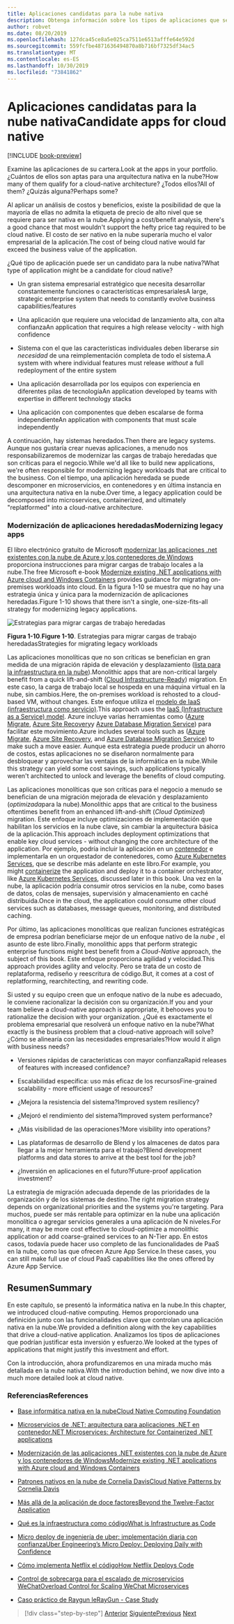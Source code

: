 ```yaml
---
title: Aplicaciones candidatas para la nube nativa
description: Obtenga información sobre los tipos de aplicaciones que se benefician de un enfoque nativo en la nube
author: robvet
ms.date: 08/20/2019
ms.openlocfilehash: 127dca45ce8a5e025ca7511e6513afffe64e592d
ms.sourcegitcommit: 559fcfbe4871636494870a8b716bf7325df34ac5
ms.translationtype: MT
ms.contentlocale: es-ES
ms.lasthandoff: 10/30/2019
ms.locfileid: "73841862"
---
```

# <a name="candidate-apps-for-cloud-native"></a><span data-ttu-id="3057f-103">Aplicaciones candidatas para la nube nativa</span><span class="sxs-lookup"><span data-stu-id="3057f-103">Candidate apps for cloud native</span></span>

[!INCLUDE [book-preview](../../../includes/book-preview.md)]

<span data-ttu-id="3057f-104">Examine las aplicaciones de su cartera.</span><span class="sxs-lookup"><span data-stu-id="3057f-104">Look at the apps in your portfolio.</span></span> <span data-ttu-id="3057f-105">¿Cuántos de ellos son aptas para una arquitectura nativa en la nube?</span><span class="sxs-lookup"><span data-stu-id="3057f-105">How many of them qualify for a cloud-native architecture?</span></span> <span data-ttu-id="3057f-106">¿Todos ellos?</span><span class="sxs-lookup"><span data-stu-id="3057f-106">All of them?</span></span> <span data-ttu-id="3057f-107">¿Quizás alguna?</span><span class="sxs-lookup"><span data-stu-id="3057f-107">Perhaps some?</span></span>

<span data-ttu-id="3057f-108">Al aplicar un análisis de costos y beneficios, existe la posibilidad de que la mayoría de ellas no admita la etiqueta de precio de alto nivel que se requiere para ser nativa en la nube.</span><span class="sxs-lookup"><span data-stu-id="3057f-108">Applying a cost/benefit analysis, there's a good chance that most wouldn't support the hefty price tag required to be cloud native.</span></span> <span data-ttu-id="3057f-109">El costo de ser nativo en la nube superaría mucho el valor empresarial de la aplicación.</span><span class="sxs-lookup"><span data-stu-id="3057f-109">The cost of being cloud native would far exceed the business value of the application.</span></span>

<span data-ttu-id="3057f-110">¿Qué tipo de aplicación puede ser un candidato para la nube nativa?</span><span class="sxs-lookup"><span data-stu-id="3057f-110">What type of application might be a candidate for cloud native?</span></span>

- <span data-ttu-id="3057f-111">Un gran sistema empresarial estratégico que necesita desarrollar constantemente funciones o características empresariales</span><span class="sxs-lookup"><span data-stu-id="3057f-111">A large, strategic enterprise system that needs to constantly evolve business capabilities/features</span></span>

- <span data-ttu-id="3057f-112">Una aplicación que requiere una velocidad de lanzamiento alta, con alta confianza</span><span class="sxs-lookup"><span data-stu-id="3057f-112">An application that requires a high release velocity - with high confidence</span></span>

- <span data-ttu-id="3057f-113">Sistema con el que las características individuales deben liberarse *sin necesidad* de una reimplementación completa de todo el sistema.</span><span class="sxs-lookup"><span data-stu-id="3057f-113">A system with where individual features must release *without* a full redeployment of the entire system</span></span>

- <span data-ttu-id="3057f-114">Una aplicación desarrollada por los equipos con experiencia en diferentes pilas de tecnología</span><span class="sxs-lookup"><span data-stu-id="3057f-114">An application developed by teams with expertise in different technology stacks</span></span>

- <span data-ttu-id="3057f-115">Una aplicación con componentes que deben escalarse de forma independiente</span><span class="sxs-lookup"><span data-stu-id="3057f-115">An application with components that must scale independently</span></span>

<span data-ttu-id="3057f-116">A continuación, hay sistemas heredados.</span><span class="sxs-lookup"><span data-stu-id="3057f-116">Then there are legacy systems.</span></span> <span data-ttu-id="3057f-117">Aunque nos gustaría crear nuevas aplicaciones, a menudo nos responsabilizaremos de modernizar las cargas de trabajo heredadas que son críticas para el negocio.</span><span class="sxs-lookup"><span data-stu-id="3057f-117">While we'd all like to build new applications, we're often responsible for modernizing legacy workloads that are critical to the business.</span></span> <span data-ttu-id="3057f-118">Con el tiempo, una aplicación heredada se puede descomponer en microservicios, en contenedores y en última instancia en una arquitectura nativa en la nube.</span><span class="sxs-lookup"><span data-stu-id="3057f-118">Over time, a legacy application could be decomposed into microservices, containerized, and ultimately "replatformed" into a cloud-native architecture.</span></span>

### <a name="modernizing-legacy-apps"></a><span data-ttu-id="3057f-119">Modernización de aplicaciones heredadas</span><span class="sxs-lookup"><span data-stu-id="3057f-119">Modernizing legacy apps</span></span>

<span data-ttu-id="3057f-120">El libro electrónico gratuito de Microsoft [modernizar las aplicaciones .net existentes con la nube de Azure y los contenedores de Windows](https://dotnet.microsoft.com/download/thank-you/modernizing-existing-net-apps-ebook) proporciona instrucciones para migrar cargas de trabajo locales a la nube.</span><span class="sxs-lookup"><span data-stu-id="3057f-120">The free Microsoft e-book [Modernize existing .NET applications with Azure cloud and Windows Containers](https://dotnet.microsoft.com/download/thank-you/modernizing-existing-net-apps-ebook) provides guidance for migrating on-premises workloads into cloud.</span></span> <span data-ttu-id="3057f-121">En la figura 1-10 se muestra que no hay una estrategia única y única para la modernización de aplicaciones heredadas.</span><span class="sxs-lookup"><span data-stu-id="3057f-121">Figure 1-10 shows that there isn't a single, one-size-fits-all strategy for modernizing legacy applications.</span></span>

![Estrategias para migrar cargas de trabajo heredadas](./media/strategies-for-migrating-legacy-workloads.png)

<span data-ttu-id="3057f-123">**Figura 1-10**.</span><span class="sxs-lookup"><span data-stu-id="3057f-123">**Figure 1-10**.</span></span> <span data-ttu-id="3057f-124">Estrategias para migrar cargas de trabajo heredadas</span><span class="sxs-lookup"><span data-stu-id="3057f-124">Strategies for migrating legacy workloads</span></span>

<span data-ttu-id="3057f-125">Las aplicaciones monolíticas que no son críticas se benefician en gran medida de una migración rápida de elevación y desplazamiento ([lista para la infraestructura en la nube](https://docs.microsoft.com/dotnet/standard/modernize-with-azure-and-containers/lift-and-shift-existing-apps-azure-iaas)).</span><span class="sxs-lookup"><span data-stu-id="3057f-125">Monolithic apps that are non-critical largely benefit from a quick lift-and-shift ([Cloud Infrastructure-Ready](https://docs.microsoft.com/dotnet/standard/modernize-with-azure-and-containers/lift-and-shift-existing-apps-azure-iaas)) migration.</span></span> <span data-ttu-id="3057f-126">En este caso, la carga de trabajo local se hospeda en una máquina virtual en la nube, sin cambios.</span><span class="sxs-lookup"><span data-stu-id="3057f-126">Here, the on-premises workload is rehosted to a cloud-based VM, without changes.</span></span> <span data-ttu-id="3057f-127">Este enfoque utiliza el [modelo de IaaS (infraestructura como servicio)](https://azure.microsoft.com/overview/what-is-iaas/).</span><span class="sxs-lookup"><span data-stu-id="3057f-127">This approach uses the [IaaS (Infrastructure as a Service) model](https://azure.microsoft.com/overview/what-is-iaas/).</span></span> <span data-ttu-id="3057f-128">Azure incluye varias herramientas como ([Azure Migrate](https://aka.ms/azuremigrate), [Azure Site Recovery](https://azure.microsoft.com/services/site-recovery/)y [Azure Database Migration Service](https://azure.microsoft.com/campaigns/database-migration/)) para facilitar este movimiento.</span><span class="sxs-lookup"><span data-stu-id="3057f-128">Azure includes several tools such as ([Azure Migrate](https://aka.ms/azuremigrate), [Azure Site Recovery](https://azure.microsoft.com/services/site-recovery/), and [Azure Database Migration Service](https://azure.microsoft.com/campaigns/database-migration/)) to make such a move easier.</span></span> <span data-ttu-id="3057f-129">Aunque esta estrategia puede producir un ahorro de costos, estas aplicaciones no se diseñaron normalmente para desbloquear y aprovechar las ventajas de la informática en la nube.</span><span class="sxs-lookup"><span data-stu-id="3057f-129">While this strategy can yield some cost savings, such applications typically weren't architected to unlock and leverage the benefits of cloud computing.</span></span>

<span data-ttu-id="3057f-130">Las aplicaciones monolíticas que son críticas para el negocio a menudo se benefician de una migración mejorada de elevación y desplazamiento (*optimizada*para la nube).</span><span class="sxs-lookup"><span data-stu-id="3057f-130">Monolithic apps that are critical to the business oftentimes benefit from an enhanced lift-and-shift (*Cloud Optimized*) migration.</span></span> <span data-ttu-id="3057f-131">Este enfoque incluye optimizaciones de implementación que habilitan los servicios en la nube clave, sin cambiar la arquitectura básica de la aplicación.</span><span class="sxs-lookup"><span data-stu-id="3057f-131">This approach includes deployment optimizations that enable key cloud services - without changing the core architecture of the application.</span></span> <span data-ttu-id="3057f-132">Por ejemplo, podría incluir la aplicación en un [contenedor](https://docs.microsoft.com/virtualization/windowscontainers/about/) e implementarla en un orquestador de contenedores, como [Azure Kubernetes Services](https://azure.microsoft.com/services/kubernetes-service/), que se describe más adelante en este libro.</span><span class="sxs-lookup"><span data-stu-id="3057f-132">For example, you might [containerize](https://docs.microsoft.com/virtualization/windowscontainers/about/) the application and deploy it to a container orchestrator, like [Azure Kubernetes Services](https://azure.microsoft.com/services/kubernetes-service/), discussed later in this book.</span></span> <span data-ttu-id="3057f-133">Una vez en la nube, la aplicación podría consumir otros servicios en la nube, como bases de datos, colas de mensajes, supervisión y almacenamiento en caché distribuida.</span><span class="sxs-lookup"><span data-stu-id="3057f-133">Once in the cloud, the application could consume other cloud services such as databases, message queues, monitoring, and distributed caching.</span></span>

<span data-ttu-id="3057f-134">Por último, las aplicaciones monolíticas que realizan funciones estratégicas de empresa podrían beneficiarse mejor de un enfoque nativo de la *nube* , el asunto de este libro.</span><span class="sxs-lookup"><span data-stu-id="3057f-134">Finally, monolithic apps that perform strategic enterprise functions might best benefit from a *Cloud-Native* approach, the subject of this book.</span></span> <span data-ttu-id="3057f-135">Este enfoque proporciona agilidad y velocidad.</span><span class="sxs-lookup"><span data-stu-id="3057f-135">This approach provides agility and velocity.</span></span> <span data-ttu-id="3057f-136">Pero se trata de un costo de replataforma, rediseño y reescritura de código.</span><span class="sxs-lookup"><span data-stu-id="3057f-136">But, it comes at a cost of replatforming, rearchitecting, and rewriting code.</span></span>

<span data-ttu-id="3057f-137">Si usted y su equipo creen que un enfoque nativo de la nube es adecuado, le conviene racionalizar la decisión con su organización.</span><span class="sxs-lookup"><span data-stu-id="3057f-137">If you and your team believe a cloud-native approach is appropriate, it behooves you to rationalize the decision with your organization.</span></span> <span data-ttu-id="3057f-138">¿Qué es exactamente el problema empresarial que resolverá un enfoque nativo en la nube?</span><span class="sxs-lookup"><span data-stu-id="3057f-138">What exactly is the business problem that a cloud-native approach will solve?</span></span> <span data-ttu-id="3057f-139">¿Cómo se alinearía con las necesidades empresariales?</span><span class="sxs-lookup"><span data-stu-id="3057f-139">How would it align with business needs?</span></span>

- <span data-ttu-id="3057f-140">Versiones rápidas de características con mayor confianza</span><span class="sxs-lookup"><span data-stu-id="3057f-140">Rapid releases of features with increased confidence?</span></span>

- <span data-ttu-id="3057f-141">Escalabilidad específica: uso más eficaz de los recursos</span><span class="sxs-lookup"><span data-stu-id="3057f-141">Fine-grained scalability - more efficient usage of resources?</span></span>

- <span data-ttu-id="3057f-142">¿Mejora la resistencia del sistema?</span><span class="sxs-lookup"><span data-stu-id="3057f-142">Improved system resiliency?</span></span>

- <span data-ttu-id="3057f-143">¿Mejoró el rendimiento del sistema?</span><span class="sxs-lookup"><span data-stu-id="3057f-143">Improved system performance?</span></span>

- <span data-ttu-id="3057f-144">¿Más visibilidad de las operaciones?</span><span class="sxs-lookup"><span data-stu-id="3057f-144">More visibility into operations?</span></span>

- <span data-ttu-id="3057f-145">Las plataformas de desarrollo de Blend y los almacenes de datos para llegar a la mejor herramienta para el trabajo?</span><span class="sxs-lookup"><span data-stu-id="3057f-145">Blend development platforms and data stores to arrive at the best tool for the job?</span></span>

- <span data-ttu-id="3057f-146">¿Inversión en aplicaciones en el futuro?</span><span class="sxs-lookup"><span data-stu-id="3057f-146">Future-proof application investment?</span></span>

<span data-ttu-id="3057f-147">La estrategia de migración adecuada depende de las prioridades de la organización y de los sistemas de destino.</span><span class="sxs-lookup"><span data-stu-id="3057f-147">The right migration strategy depends on organizational priorities and the systems you're targeting.</span></span> <span data-ttu-id="3057f-148">Para muchos, puede ser más rentable para optimizar en la nube una aplicación monolítica o agregar servicios generales a una aplicación de N niveles.</span><span class="sxs-lookup"><span data-stu-id="3057f-148">For many, it may be more cost effective to cloud-optimize a monolithic application or add coarse-grained services to an N-Tier app.</span></span> <span data-ttu-id="3057f-149">En estos casos, todavía puede hacer uso completo de las funcionalidades de PaaS en la nube, como las que ofrecen Azure App Service.</span><span class="sxs-lookup"><span data-stu-id="3057f-149">In these cases, you can still make full use of cloud PaaS capabilities like the ones offered by Azure App Service.</span></span>

## <a name="summary"></a><span data-ttu-id="3057f-150">Resumen</span><span class="sxs-lookup"><span data-stu-id="3057f-150">Summary</span></span>

<span data-ttu-id="3057f-151">En este capítulo, se presentó la informática nativa en la nube.</span><span class="sxs-lookup"><span data-stu-id="3057f-151">In this chapter, we introduced cloud-native computing.</span></span> <span data-ttu-id="3057f-152">Hemos proporcionado una definición junto con las funcionalidades clave que controlan una aplicación nativa en la nube.</span><span class="sxs-lookup"><span data-stu-id="3057f-152">We provided a definition along with the key capabilities that drive a cloud-native application.</span></span> <span data-ttu-id="3057f-153">Analizamos los tipos de aplicaciones que podrían justificar esta inversión y esfuerzo.</span><span class="sxs-lookup"><span data-stu-id="3057f-153">We looked at the types of applications that might justify this investment and effort.</span></span>

<span data-ttu-id="3057f-154">Con la introducción, ahora profundizaremos en una mirada mucho más detallada en la nube nativa.</span><span class="sxs-lookup"><span data-stu-id="3057f-154">With the introduction behind, we now dive into a much more detailed look at cloud native.</span></span>

### <a name="references"></a><span data-ttu-id="3057f-155">Referencias</span><span class="sxs-lookup"><span data-stu-id="3057f-155">References</span></span>

- [<span data-ttu-id="3057f-156">Base informática nativa en la nube</span><span class="sxs-lookup"><span data-stu-id="3057f-156">Cloud Native Computing Foundation</span></span>](https://www.cncf.io/)

- [<span data-ttu-id="3057f-157">Microservicios de .NET: arquitectura para aplicaciones .NET en contenedor</span><span class="sxs-lookup"><span data-stu-id="3057f-157">.NET Microservices: Architecture for Containerized .NET applications</span></span>](https://dotnet.microsoft.com/download/thank-you/microservices-architecture-ebook)

- [<span data-ttu-id="3057f-158">Modernización de las aplicaciones .NET existentes con la nube de Azure y los contenedores de Windows</span><span class="sxs-lookup"><span data-stu-id="3057f-158">Modernize existing .NET applications with Azure cloud and Windows Containers</span></span>](https://dotnet.microsoft.com/download/thank-you/modernizing-existing-net-apps-ebook)

- [<span data-ttu-id="3057f-159">Patrones nativos en la nube de Cornelia Davis</span><span class="sxs-lookup"><span data-stu-id="3057f-159">Cloud Native Patterns by Cornelia Davis</span></span>](https://www.manning.com/books/cloud-native-patterns)

- [<span data-ttu-id="3057f-160">Más allá de la aplicación de doce factores</span><span class="sxs-lookup"><span data-stu-id="3057f-160">Beyond the Twelve-Factor Application</span></span>](https://content.pivotal.io/blog/beyond-the-twelve-factor-app)

- [<span data-ttu-id="3057f-161">Qué es la infraestructura como código</span><span class="sxs-lookup"><span data-stu-id="3057f-161">What is Infrastructure as Code</span></span>](https://docs.microsoft.com/azure/devops/learn/what-is-infrastructure-as-code)

- [<span data-ttu-id="3057f-162">Micro deploy de ingeniería de uber: implementación diaria con confianza</span><span class="sxs-lookup"><span data-stu-id="3057f-162">Uber Engineering’s Micro Deploy: Deploying Daily with Confidence</span></span>](https://eng.uber.com/micro-deploy/)

- [<span data-ttu-id="3057f-163">Cómo implementa Netflix el código</span><span class="sxs-lookup"><span data-stu-id="3057f-163">How Netflix Deploys Code</span></span>](https://www.infoq.com/news/2013/06/netflix/)

- [<span data-ttu-id="3057f-164">Control de sobrecarga para el escalado de microservicios WeChat</span><span class="sxs-lookup"><span data-stu-id="3057f-164">Overload Control for Scaling WeChat Microservices</span></span>](https://www.cs.columbia.edu/~ruigu/papers/socc18-final100.pdf)

- [<span data-ttu-id="3057f-165">Caso práctico de Raygun le</span><span class="sxs-lookup"><span data-stu-id="3057f-165">RayGun - Case Study</span></span>](https://raygun.com/case-study/ovation)

>[!div class="step-by-step"]
><span data-ttu-id="3057f-166">[Anterior](definition.md)
>[Siguiente](introduce-eshoponcontainers-reference-app.md)</span><span class="sxs-lookup"><span data-stu-id="3057f-166">[Previous](definition.md)
[Next](introduce-eshoponcontainers-reference-app.md)</span></span>
